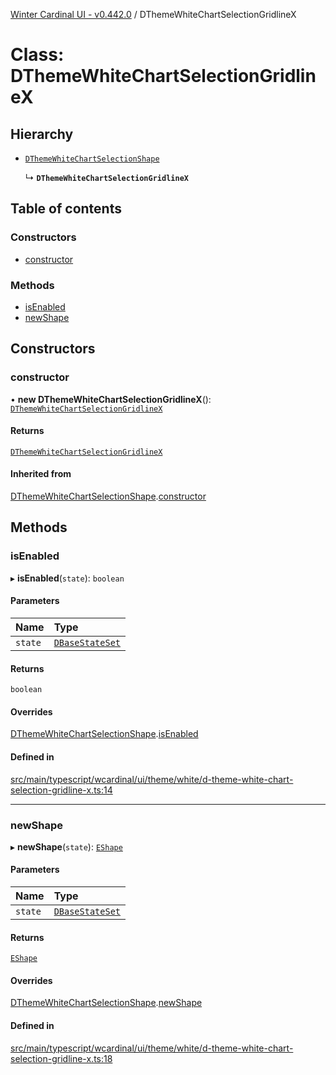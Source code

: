 [Winter Cardinal UI - v0.442.0](../index.md) / DThemeWhiteChartSelectionGridlineX

# Class: DThemeWhiteChartSelectionGridlineX

## Hierarchy

- [`DThemeWhiteChartSelectionShape`](DThemeWhiteChartSelectionShape.md)

  ↳ **`DThemeWhiteChartSelectionGridlineX`**

## Table of contents

### Constructors

- [constructor](DThemeWhiteChartSelectionGridlineX.md#constructor)

### Methods

- [isEnabled](DThemeWhiteChartSelectionGridlineX.md#isenabled)
- [newShape](DThemeWhiteChartSelectionGridlineX.md#newshape)

## Constructors

### constructor

• **new DThemeWhiteChartSelectionGridlineX**(): [`DThemeWhiteChartSelectionGridlineX`](DThemeWhiteChartSelectionGridlineX.md)

#### Returns

[`DThemeWhiteChartSelectionGridlineX`](DThemeWhiteChartSelectionGridlineX.md)

#### Inherited from

[DThemeWhiteChartSelectionShape](DThemeWhiteChartSelectionShape.md).[constructor](DThemeWhiteChartSelectionShape.md#constructor)

## Methods

### isEnabled

▸ **isEnabled**(`state`): `boolean`

#### Parameters

| Name | Type |
| :------ | :------ |
| `state` | [`DBaseStateSet`](../interfaces/DBaseStateSet.md) |

#### Returns

`boolean`

#### Overrides

[DThemeWhiteChartSelectionShape](DThemeWhiteChartSelectionShape.md).[isEnabled](DThemeWhiteChartSelectionShape.md#isenabled)

#### Defined in

[src/main/typescript/wcardinal/ui/theme/white/d-theme-white-chart-selection-gridline-x.ts:14](https://github.com/winter-cardinal/winter-cardinal-ui/blob/v0.442.0/src/main/typescript/wcardinal/ui/theme/white/d-theme-white-chart-selection-gridline-x.ts#L14)

___

### newShape

▸ **newShape**(`state`): [`EShape`](../interfaces/EShape.md)

#### Parameters

| Name | Type |
| :------ | :------ |
| `state` | [`DBaseStateSet`](../interfaces/DBaseStateSet.md) |

#### Returns

[`EShape`](../interfaces/EShape.md)

#### Overrides

[DThemeWhiteChartSelectionShape](DThemeWhiteChartSelectionShape.md).[newShape](DThemeWhiteChartSelectionShape.md#newshape)

#### Defined in

[src/main/typescript/wcardinal/ui/theme/white/d-theme-white-chart-selection-gridline-x.ts:18](https://github.com/winter-cardinal/winter-cardinal-ui/blob/v0.442.0/src/main/typescript/wcardinal/ui/theme/white/d-theme-white-chart-selection-gridline-x.ts#L18)
